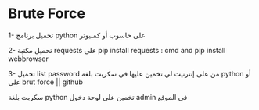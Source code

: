 # Brute Force

1- تحميل برنامج python على حاسوب أو كمبيوتر

2- تحميل مكتبة requests على pip install requests : cmd and pip install webbrowser

3- تحميل list password من على إنترنيت لي تخمين عليها في سكربت بلغة python أو على brut force || github

سكربت بلغة python تخمين على لوحة دخول admin في الموقع



